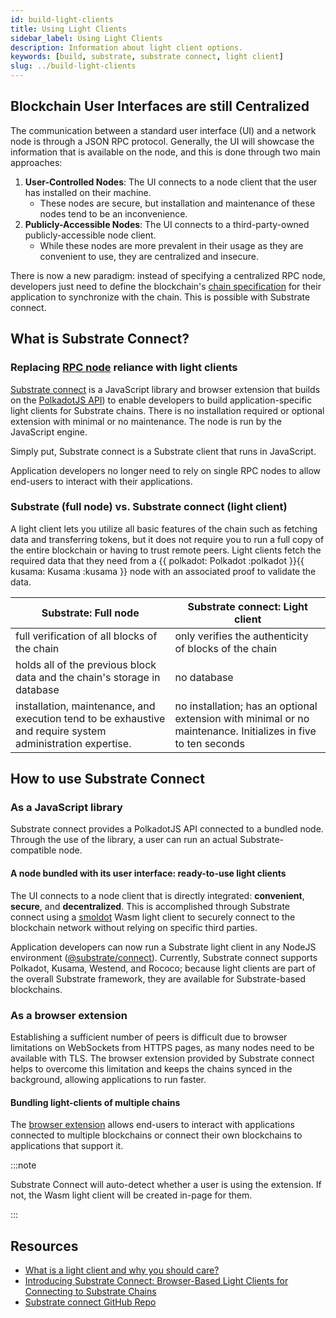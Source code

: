 ```yaml
---
id: build-light-clients
title: Using Light Clients
sidebar_label: Using Light Clients
description: Information about light client options.
keywords: [build, substrate, substrate connect, light client]
slug: ../build-light-clients
---
```


## Blockchain User Interfaces are still Centralized

The communication between a standard user interface (UI) and a network node is through a JSON RPC
protocol. Generally, the UI will showcase the information that is available on the node, and this is
done through two main approaches:

1. **User-Controlled Nodes**: The UI connects to a node client that the user has installed on their
   machine.
   - These nodes are secure, but installation and maintenance of these nodes tend to be an
     inconvenience.
2. **Publicly-Accessible Nodes**: The UI connects to a third-party-owned publicly-accessible node
   client.
   - While these nodes are more prevalent in their usage as they are convenient to use, they are
     centralized and insecure.

There is now a new paradigm: instead of specifying a centralized RPC node, developers just need to
define the blockchain's [chain specification](https://docs.substrate.io/main-docs/build/chain-spec/)
for their application to synchronize with the chain. This is possible with Substrate connect.

## What is Substrate Connect?

### Replacing [RPC node](build-node-interaction.md) reliance with light clients

[Substrate connect](https://substrate.io/substrate-connect/) is a JavaScript library and browser
extension that builds on the [PolkadotJS API](https://polkadot.js.org/api/)) to enable developers to
build application-specific light clients for Substrate chains. There is no installation required or
optional extension with minimal or no maintenance. The node is run by the JavaScript engine.

Simply put, Substrate connect is a Substrate client that runs in JavaScript.

Application developers no longer need to rely on single RPC nodes to allow end-users to interact
with their applications.

### Substrate (full node) vs. Substrate connect (light client)

A light client lets you utilize all basic features of the chain such as fetching data and
transferring tokens, but it does not require you to run a full copy of the entire blockchain or
having to trust remote peers. Light clients fetch the required data that they need from a
{{ polkadot: Polkadot :polkadot }}{{ kusama: Kusama :kusama }} node with an associated proof to
validate the data.

| Substrate: Full node                                                                                        | Substrate connect: Light client                                                                               |
| ----------------------------------------------------------------------------------------------------------- | ------------------------------------------------------------------------------------------------------------- |
| full verification of all blocks of the chain                                                                | only verifies the authenticity of blocks of the chain                                                         |
| holds all of the previous block data and the chain's storage in database                                    | no database                                                                                                   |
| installation, maintenance, and execution tend to be exhaustive and require system administration expertise. | no installation; has an optional extension with minimal or no maintenance. Initializes in five to ten seconds |

## How to use Substrate Connect

### As a JavaScript library

Substrate connect provides a PolkadotJS API connected to a bundled node. Through the use of the
library, a user can run an actual Substrate-compatible node.

#### A node bundled with its user interface: ready-to-use light clients

The UI connects to a node client that is directly integrated: **convenient**, **secure**, and
**decentralized**. This is accomplished through Substrate connect using a
[smoldot](https://github.com/smol-dot/smoldot) Wasm light client to securely connect to the
blockchain network without relying on specific third parties.

Application developers can now run a Substrate light client in any NodeJS environment
([@substrate/connect](https://www.npmjs.com/package/@substrate/connect)). Currently, Substrate
connect supports Polkadot, Kusama, Westend, and Rococo; because light clients are part of the
overall Substrate framework, they are available for Substrate-based blockchains.

### As a browser extension

Establishing a sufficient number of peers is difficult due to browser limitations on WebSockets from
HTTPS pages, as many nodes need to be available with TLS. The browser extension provided by
Substrate connect helps to overcome this limitation and keeps the chains synced in the background,
allowing applications to run faster.

#### Bundling light-clients of multiple chains

The [browser extension](https://www.npmjs.com/package/@substrate/connect-extension-protocol) allows
end-users to interact with applications connected to multiple blockchains or connect their own
blockchains to applications that support it.

:::note

Substrate Connect will auto-detect whether a user is using the extension. If not, the Wasm light
client will be created in-page for them.

:::

## Resources

- [What is a light client and why you should care?](https://www.parity.io/blog/what-is-a-light-client/)
- [Introducing Substrate Connect: Browser-Based Light Clients for Connecting to Substrate Chains](https://www.parity.io/blog/introducing-substrate-connect)
- [Substrate connect GitHub Repo](https://github.com/paritytech/substrate-connect/tree/master/projects/extension)
